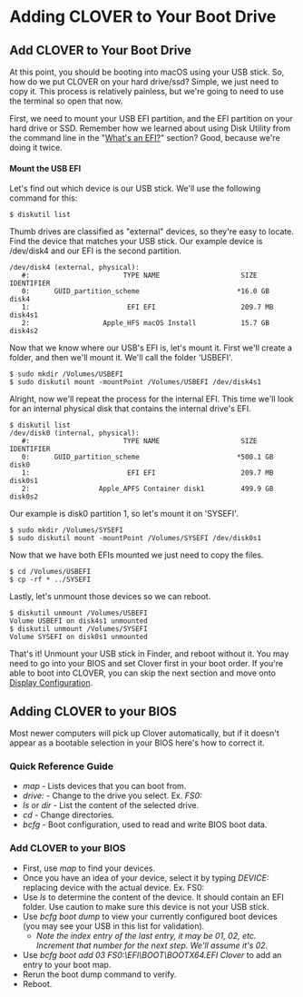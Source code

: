 # Adding CLOVER to Your Boot Drive

## Add CLOVER to Your Boot Drive

At this point, you should be booting into macOS using your USB stick.  So, how do we put CLOVER on your hard drive/ssd?  Simple, we just need to copy it.  This process is relatively painless, but we're going to need to use the terminal so open that now.

First, we need to mount your USB EFI partition, and the EFI partition on your hard drive or SSD.  Remember how we learned about using Disk Utility from the command line in the "[What's an EFI?](whats-an-efi.md)" section?  Good, because we're doing it twice.

#### Mount the USB EFI

Let's find out which device is our USB stick.  We'll use the following command for this:

```text
$ diskutil list
```

Thumb drives are classified as "external" devices, so they're easy to locate.  Find the device that matches your USB stick.  Our example device is /dev/disk4 and our EFI is the second partition.

```text
/dev/disk4 (external, physical):
   #:                       TYPE NAME                    SIZE       IDENTIFIER
   0:      GUID_partition_scheme                        *16.0 GB    disk4
   1:                        EFI EFI                     209.7 MB   disk4s1
   2:                  Apple_HFS macOS Install           15.7 GB    disk4s2
```

Now that we know where our USB's EFI is, let's mount it.  First we'll create a folder, and then we'll mount it.  We'll call the folder 'USBEFI'.

```text
$ sudo mkdir /Volumes/USBEFI
$ sudo diskutil mount -mountPoint /Volumes/USBEFI /dev/disk4s1
```

Alright, now we'll repeat the process for the internal EFI.  This time we'll look for an internal physical disk that contains the internal drive's EFI.

```text
$ diskutil list
/dev/disk0 (internal, physical):
   #:                       TYPE NAME                    SIZE       IDENTIFIER
   0:      GUID_partition_scheme                        *500.1 GB   disk0
   1:                        EFI EFI                     209.7 MB   disk0s1
   2:                 Apple_APFS Container disk1         499.9 GB   disk0s2
```

Our example is disk0 partition 1, so let's mount it on 'SYSEFI'.

```text
$ sudo mkdir /Volumes/SYSEFI
$ sudo diskutil mount -mountPoint /Volumes/SYSEFI /dev/disk0s1
```

Now that we have both EFIs mounted we just need to copy the files.

```text
$ cd /Volumes/USBEFI
$ cp -rf * ../SYSEFI
```

Lastly, let's unmount those devices so we can reboot.

```text
$ diskutil unmount /Volumes/USBEFI
Volume USBEFI on disk4s1 unmounted
$ diskutil unmount /Volumes/SYSEFI
Volume SYSEFI on disk0s1 unmounted
```

That's it!  Unmount your USB stick in Finder, and reboot without it.  You may need to go into your BIOS and set Clover first in your boot order.  If you're able to boot into CLOVER, you can skip the next section and move onto [Display Configuration](display-configuration.md).

## Adding CLOVER to your BIOS

Most newer computers will pick up Clover automatically, but if it doesn't appear as a bootable selection in your BIOS here's how to correct it.

### **Quick Reference Guide**

* _map_ - Lists devices that you can boot from.
* _drive:_ - Change to the drive you select. Ex. _FS0:_
* _ls_ or _dir_ - List the content of the selected drive.
* _cd_ - Change directories.
* _bcfg_ - Boot configuration, used to read and write BIOS boot data.

### Add CLOVER to your BIOS

* First, use _map_ to find your devices.
* Once you have an idea of your device, select it by typing _DEVICE:_ replacing device with the actual device. Ex. FS0:
* Use _ls_ to determine the content of the device. It should contain an EFI folder. Use caution to make sure this device is not your USB stick.
* Use _bcfg boot dump_ to view your currently configured boot devices \(you may see your USB in this list for validation\).
  * _Note the index entry of the last entry, it may be 01, 02, etc. Increment that number for the next step. We'll assume it's 02._
* Use _bcfg boot add 03 FS0:\EFI\BOOT\BOOTX64.EFI Clover_ to add an entry to your boot map.
* Rerun the boot dump command to verify.
* Reboot.

